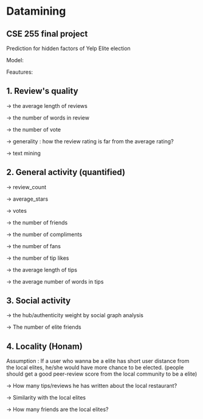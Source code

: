 # Datamining
## CSE 255 final project

Prediction for hidden factors of Yelp Elite election

Model: 

Feautures:

## 1. Review's quality

-> the average length of reviews

-> the number of words in review

-> the number of vote

-> generality : how the review rating is far from the average rating?

-> text mining

## 2. General activity (quantified)

-> review_count

-> average_stars

-> votes

-> the number of friends

-> the number of compliments

-> the number of fans 

-> the number of tip likes

-> the average length of tips

-> the average number of words in tips

## 3. Social activity

-> the hub/authenticity weight by social graph analysis

-> The number of elite friends

## 4. Locality (Honam)

Assumption : If a user who wanna be a elite has short user distance from the local elites, he/she would have more chance to be elected. (people should get a good peer-review score from the local community to be a elite)

-> How many tips/reviews he has written about the local restaurant?

-> Similarity with the local elites 

-> How many friends are the local elites?
